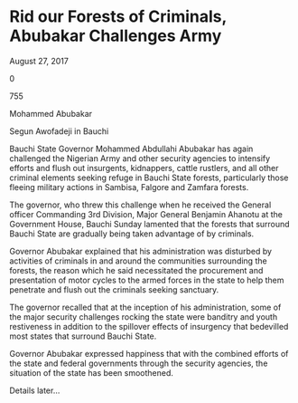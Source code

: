 # Rid our Forests of Criminals, Abubakar Challenges Army

August 27, 2017

0

755

Mohammed Abubakar

Segun Awofadeji in Bauchi

Bauchi State Governor Mohammed Abdullahi Abubakar has again challenged the Nigerian Army and other security agencies to intensify efforts and flush out insurgents, kidnappers, cattle rustlers, and all other criminal elements seeking refuge in Bauchi State forests, particularly those fleeing military actions in Sambisa, Falgore and Zamfara forests.

The governor, who threw this challenge when he received the General officer Commanding 3rd Division, Major General Benjamin Ahanotu at the Government House, Bauchi Sunday lamented that the forests that surround Bauchi State are gradually being taken advantage of by criminals.

Governor Abubakar explained that his administration was disturbed by activities of criminals in and around the communities surrounding the forests, the reason which he said necessitated the procurement and presentation of motor cycles to the armed forces in the state to help them penetrate and flush out the criminals seeking sanctuary.

The governor recalled that at the inception of his administration, some of the major security challenges rocking the state were banditry and youth restiveness in addition to the spillover effects of insurgency that bedevilled most states that surround Bauchi State.

Governor Abubakar expressed happiness that with the combined efforts of the state and federal governments through the security agencies, the situation of the state has been smoothened.

Details later…
